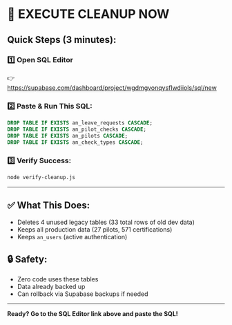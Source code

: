 # 🚀 EXECUTE CLEANUP NOW

## Quick Steps (3 minutes):

### 1️⃣ Open SQL Editor

👉 https://supabase.com/dashboard/project/wgdmgvonqysflwdiiols/sql/new

### 2️⃣ Paste & Run This SQL:

```sql
DROP TABLE IF EXISTS an_leave_requests CASCADE;
DROP TABLE IF EXISTS an_pilot_checks CASCADE;
DROP TABLE IF EXISTS an_pilots CASCADE;
DROP TABLE IF EXISTS an_check_types CASCADE;
```

### 3️⃣ Verify Success:

```bash
node verify-cleanup.js
```

---

## ✅ What This Does:

- Deletes 4 unused legacy tables (33 total rows of old dev data)
- Keeps all production data (27 pilots, 571 certifications)
- Keeps `an_users` (active authentication)

## 🔒 Safety:

- Zero code uses these tables
- Data already backed up
- Can rollback via Supabase backups if needed

---

**Ready? Go to the SQL Editor link above and paste the SQL!**
